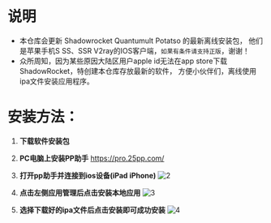 # 说明
- 本仓库会更新 Shadowrocket Quantumult Potatso 的最新离线安装包， 他们是苹果手机S SS、SSR V2ray的IOS客户端，`如果有条件请支持正版`，谢谢！
- 众所周知，因为某些原因大陆区用户apple id无法在app store下载ShadowRocket，特创建本仓库存放最新的软件，
方便小伙伴们，离线使用ipa文件安装应用程序。

# 安装方法：

1. **下载软件安装包**
2. **PC电脑上安装PP助手** https://pro.25pp.com/


3. **打开pp助手并连接到ios设备(iPad iPhone)**
![2](https://github.com/caovps/IOS_SSR_SS_V2RAY/blob/master/images/2.png)
4. **点击左侧应用管理后点击安装本地应用**
![3](https://github.com/caovps/IOS_SSR_SS_V2RAY/blob/master/images/3.png)
5. **选择下载好的ipa文件后点击安装即可成功安装**
![4](https://github.com/caovps/IOS_SSR_SS_V2RAY/blob/master/images/4.png)